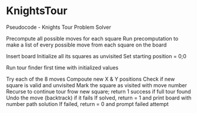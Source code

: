 # KnightsTour

Pseudocode - Knights Tour Problem Solver

Precompute all possible moves for each square
Run precomputation to make a list of every possible move from each square on the board

Insert board
Initialize all its squares as unvisited
Set starting position = 0;0

Run tour finder first time with initialized values

Try each of the 8 moves
Compoute new X & Y positions
Check if new square is valid and unvisited
Mark the square as visited with move number
Recurse to continue tour frow new square; return 1 success if full tour found
Undo the move (backtrack) if it fails
If solved, return = 1 and print board with number path solution
If failed, return = 0 and prompt failed attempt
